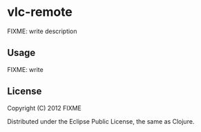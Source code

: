 # vlc-remote

FIXME: write description

## Usage

FIXME: write

## License

Copyright (C) 2012 FIXME

Distributed under the Eclipse Public License, the same as Clojure.
